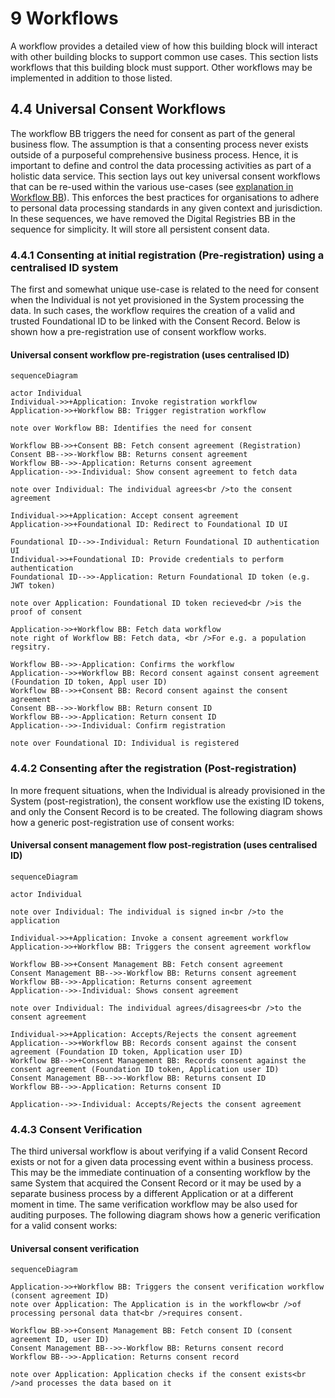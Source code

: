 # 9 Workflows

A workflow provides a detailed view of how this building block will interact with other building blocks to support common use cases. This section lists workflows that this building block must support. Other workflows may be implemented in addition to those listed.

## 4.4 Universal Consent Workflows

The workflow BB triggers the need for consent as part of the general business flow. The assumption is that a consenting process never exists outside of a purposeful comprehensive business process. Hence, it is important to define and control the data processing activities as part of a holistic data service. This section lays out key universal consent workflows that can be re-used within the various use-cases (see [explanation in Workflow BB](https://docs.google.com/document/d/1TIQ756eWauQLNeSWUqfm5dpDz\_wJsesfZgXBiWXLx9w/edit#bookmark=id.r8eld9zgc5tv)). This enforces the best practices for organisations to adhere to personal data processing standards in any given context and jurisdiction. In these sequences, we have removed the Digital Registries BB in the sequence for simplicity. It will store all persistent consent data.

### 4.4.1 Consenting at initial registration (Pre-registration) using a centralised ID system

The first and somewhat unique use-case is related to the need for consent when the Individual is not yet provisioned in the System processing the data. In such cases, the workflow requires the creation of a valid and trusted Foundational ID to be linked with the Consent Record. Below is shown how a pre-registration use of consent workflow works.

#### Universal consent workflow pre-registration (uses centralised ID)

```mermaid
sequenceDiagram

actor Individual
Individual->>+Application: Invoke registration workflow
Application->>+Workflow BB: Trigger registration workflow

note over Workflow BB: Identifies the need for consent

Workflow BB->>+Consent BB: Fetch consent agreement (Registration)
Consent BB-->>-Workflow BB: Returns consent agreement
Workflow BB-->>-Application: Returns consent agreement
Application-->>-Individual: Show consent agreement to fetch data 

note over Individual: The individual agrees<br />to the consent agreement 

Individual->>+Application: Accept consent agreement
Application->>+Foundational ID: Redirect to Foundational ID UI

Foundational ID-->>-Individual: Return Foundational ID authentication UI
Individual->>+Foundational ID: Provide credentials to perform authentication
Foundational ID-->>-Application: Return Foundational ID token (e.g. JWT token) 

note over Application: Foundational ID token recieved<br />is the proof of consent

Application->>+Workflow BB: Fetch data workflow
note right of Workflow BB: Fetch data, <br />For e.g. a population regsitry.

Workflow BB-->>-Application: Confirms the workflow
Application-->>+Workflow BB: Record consent against consent agreement (Foundation ID token, Appl user ID)
Workflow BB-->>+Consent BB: Record consent against the consent agreement
Consent BB-->>-Workflow BB: Return consent ID
Workflow BB-->>-Application: Return consent ID
Application-->>-Individual: Confirm registration

note over Foundational ID: Individual is registered
```



### 4.4.2 Consenting after the registration (Post-registration)

In more frequent situations, when the Individual is already provisioned in the System (post-registration), the consent workflow use the existing ID tokens, and only the Consent Record is to be created. The following diagram shows how a generic post-registration use of consent works:

#### Universal consent management flow post-registration (uses centralised ID)

```mermaid
sequenceDiagram

actor Individual

note over Individual: The individual is signed in<br />to the application

Individual->>+Application: Invoke a consent agreement workflow
Application->>+Workflow BB: Triggers the consent agreement workflow

Workflow BB->>+Consent Management BB: Fetch consent agreement
Consent Management BB-->>-Workflow BB: Returns consent agreement
Workflow BB-->>-Application: Returns consent agreement
Application-->>-Individual: Shows consent agreement

note over Individual: The individual agrees/disagrees<br />to the consent agreement 

Individual->>+Application: Accepts/Rejects the consent agreement
Application-->>+Workflow BB: Records consent against the consent agreement (Foundation ID token, Application user ID)
Workflow BB-->>+Consent Management BB: Records consent against the consent agreement (Foundation ID token, Application user ID)
Consent Management BB-->>-Workflow BB: Returns consent ID
Workflow BB-->>-Application: Returns consent ID

Application-->>-Individual: Accepts/Rejects the consent agreement
```

### 4.4.3 Consent Verification

The third universal workflow is about verifying if a valid Consent Record exists or not for a given data processing event within a business process. This may be the immediate continuation of a consenting workflow by the same System that acquired the Consent Record or it may be used by a separate business process by a different Application or at a different moment in time. The same verification workflow may be also used for auditing purposes. The following diagram shows how a generic verification for a valid consent works:

#### Universal consent verification

```mermaid
sequenceDiagram

Application->>+Workflow BB: Triggers the consent verification workflow (consent agreement ID)
note over Application: The Application is in the workflow<br />of processing personal data that<br />requires consent. 

Workflow BB->>+Consent Management BB: Fetch consent ID (consent agreement ID, user ID)
Consent Management BB-->>-Workflow BB: Returns consent record
Workflow BB-->>-Application: Returns consent record

note over Application: Application checks if the consent exists<br />and processes the data based on it
```

